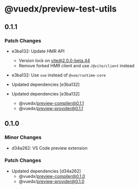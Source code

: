 # @vuedx/preview-test-utils

## 0.1.1

### Patch Changes

- e3ba132: Update HMR API

  - Version lock on vite@2.0.0-beta.44
  - Remove forked HMR client and use `/@vite/client` instead

- e3ba132: Use `vue` instead of `@vue/runtime-core`
- Updated dependencies [e3ba132]
- Updated dependencies [e3ba132]
  - @vuedx/preview-compiler@0.1.1
  - @vuedx/preview-provider@0.1.1

## 0.1.0

### Minor Changes

- d34a262: VS Code preview extension

### Patch Changes

- Updated dependencies [d34a262]
  - @vuedx/preview-compiler@0.1.0
  - @vuedx/preview-provider@0.1.0
